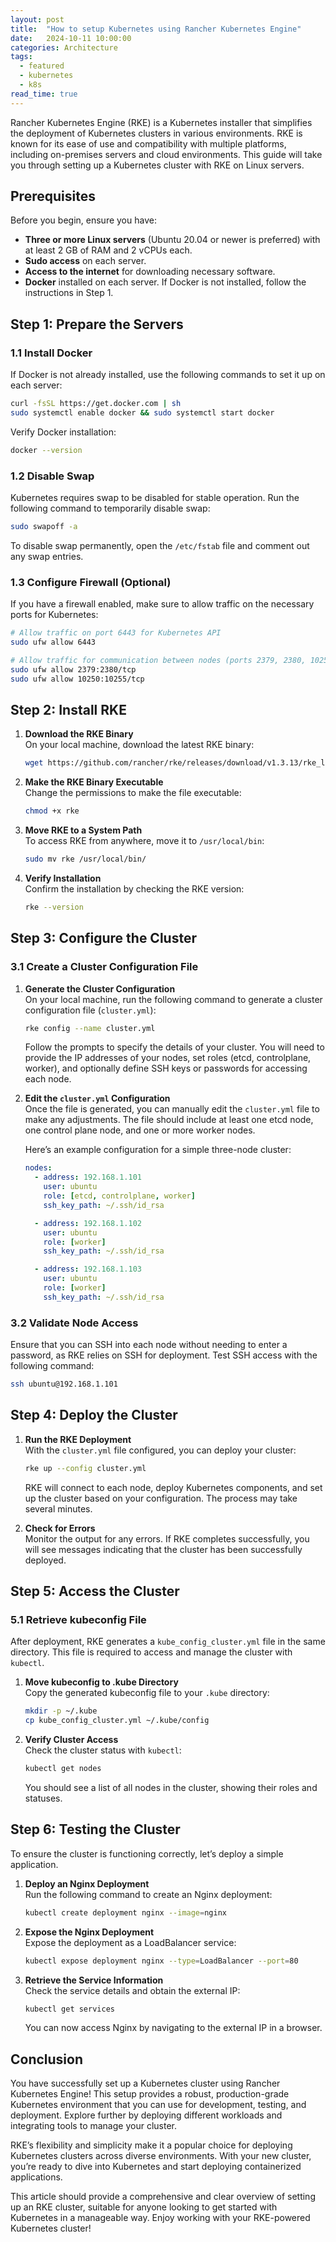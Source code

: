 ```yaml
---
layout: post
title:  "How to setup Kubernetes using Rancher Kubernetes Engine"
date:   2024-10-11 10:00:00
categories: Architecture
tags:
  - featured
  - kubernetes
  - k8s
read_time: true
---
```

Rancher Kubernetes Engine (RKE) is a Kubernetes installer that simplifies the deployment of Kubernetes clusters in various environments. RKE is known for its ease of use and compatibility with multiple platforms, including on-premises servers and cloud environments. This guide will take you through setting up a Kubernetes cluster with RKE on Linux servers.

## Prerequisites

Before you begin, ensure you have:

- **Three or more Linux servers** (Ubuntu 20.04 or newer is preferred) with at least 2 GB of RAM and 2 vCPUs each.
- **Sudo access** on each server.
- **Access to the internet** for downloading necessary software.
- **Docker** installed on each server. If Docker is not installed, follow the instructions in Step 1.

## Step 1: Prepare the Servers

### 1.1 Install Docker

If Docker is not already installed, use the following commands to set it up on each server:

```bash
curl -fsSL https://get.docker.com | sh
sudo systemctl enable docker && sudo systemctl start docker
```

Verify Docker installation:

```bash
docker --version
```

### 1.2 Disable Swap

Kubernetes requires swap to be disabled for stable operation. Run the following command to temporarily disable swap:

```bash
sudo swapoff -a
```

To disable swap permanently, open the `/etc/fstab` file and comment out any swap entries.

### 1.3 Configure Firewall (Optional)

If you have a firewall enabled, make sure to allow traffic on the necessary ports for Kubernetes:

```bash
# Allow traffic on port 6443 for Kubernetes API
sudo ufw allow 6443

# Allow traffic for communication between nodes (ports 2379, 2380, 10250, 10255, etc.)
sudo ufw allow 2379:2380/tcp
sudo ufw allow 10250:10255/tcp
```

## Step 2: Install RKE

1. **Download the RKE Binary**  
   On your local machine, download the latest RKE binary:

   ```bash
   wget https://github.com/rancher/rke/releases/download/v1.3.13/rke_linux-amd64 -O rke
   ```

2. **Make the RKE Binary Executable**  
   Change the permissions to make the file executable:

   ```bash
   chmod +x rke
   ```

3. **Move RKE to a System Path**  
   To access RKE from anywhere, move it to `/usr/local/bin`:

   ```bash
   sudo mv rke /usr/local/bin/
   ```

4. **Verify Installation**  
   Confirm the installation by checking the RKE version:

   ```bash
   rke --version
   ```

## Step 3: Configure the Cluster

### 3.1 Create a Cluster Configuration File

1. **Generate the Cluster Configuration**  
   On your local machine, run the following command to generate a cluster configuration file (`cluster.yml`):

   ```bash
   rke config --name cluster.yml
   ```

   Follow the prompts to specify the details of your cluster. You will need to provide the IP addresses of your nodes, set roles (etcd, controlplane, worker), and optionally define SSH keys or passwords for accessing each node.

2. **Edit the `cluster.yml` Configuration**  
   Once the file is generated, you can manually edit the `cluster.yml` file to make any adjustments. The file should include at least one etcd node, one control plane node, and one or more worker nodes.

   Here’s an example configuration for a simple three-node cluster:

   ```yaml
   nodes:
     - address: 192.168.1.101
       user: ubuntu
       role: [etcd, controlplane, worker]
       ssh_key_path: ~/.ssh/id_rsa

     - address: 192.168.1.102
       user: ubuntu
       role: [worker]
       ssh_key_path: ~/.ssh/id_rsa

     - address: 192.168.1.103
       user: ubuntu
       role: [worker]
       ssh_key_path: ~/.ssh/id_rsa
   ```

### 3.2 Validate Node Access

Ensure that you can SSH into each node without needing to enter a password, as RKE relies on SSH for deployment. Test SSH access with the following command:

```bash
ssh ubuntu@192.168.1.101
```

## Step 4: Deploy the Cluster

1. **Run the RKE Deployment**  
   With the `cluster.yml` file configured, you can deploy your cluster:

   ```bash
   rke up --config cluster.yml
   ```

   RKE will connect to each node, deploy Kubernetes components, and set up the cluster based on your configuration. The process may take several minutes.

2. **Check for Errors**  
   Monitor the output for any errors. If RKE completes successfully, you will see messages indicating that the cluster has been successfully deployed.

## Step 5: Access the Cluster

### 5.1 Retrieve kubeconfig File

After deployment, RKE generates a `kube_config_cluster.yml` file in the same directory. This file is required to access and manage the cluster with `kubectl`.

1. **Move kubeconfig to .kube Directory**  
   Copy the generated kubeconfig file to your `.kube` directory:

   ```bash
   mkdir -p ~/.kube
   cp kube_config_cluster.yml ~/.kube/config
   ```

2. **Verify Cluster Access**  
   Check the cluster status with `kubectl`:

   ```bash
   kubectl get nodes
   ```

   You should see a list of all nodes in the cluster, showing their roles and statuses.

## Step 6: Testing the Cluster

To ensure the cluster is functioning correctly, let’s deploy a simple application.

1. **Deploy an Nginx Deployment**  
   Run the following command to create an Nginx deployment:

   ```bash
   kubectl create deployment nginx --image=nginx
   ```

2. **Expose the Nginx Deployment**  
   Expose the deployment as a LoadBalancer service:

   ```bash
   kubectl expose deployment nginx --type=LoadBalancer --port=80
   ```

3. **Retrieve the Service Information**  
   Check the service details and obtain the external IP:

   ```bash
   kubectl get services
   ```

   You can now access Nginx by navigating to the external IP in a browser.

## Conclusion

You have successfully set up a Kubernetes cluster using Rancher Kubernetes Engine! This setup provides a robust, production-grade Kubernetes environment that you can use for development, testing, and deployment. Explore further by deploying different workloads and integrating tools to manage your cluster.

RKE’s flexibility and simplicity make it a popular choice for deploying Kubernetes clusters across diverse environments. With your new cluster, you’re ready to dive into Kubernetes and start deploying containerized applications.

This article should provide a comprehensive and clear overview of setting up an RKE cluster, suitable for anyone looking to get started with Kubernetes in a manageable way. Enjoy working with your RKE-powered Kubernetes cluster!
